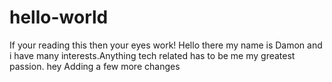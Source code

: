 # hello-world

If your reading this then your eyes work! Hello there my name is Damon and i have many interests.Anything tech related has to be me my greatest passion. 
hey
Adding a few more changes
